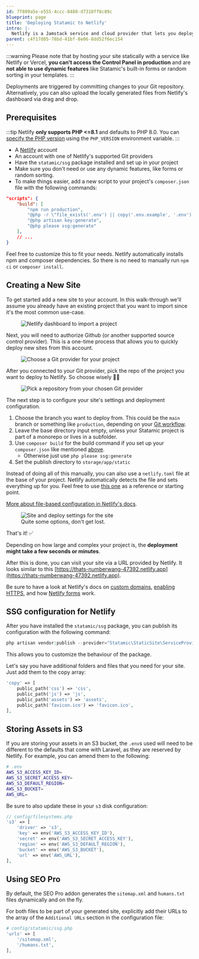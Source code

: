 ```yaml
---
id: 7f809a5e-e555-4ccc-8488-d7310ff8c89c
blueprint: page
title: 'Deploying Statamic to Netlify'
intro: |-
  Netlify is a Jamstack service and cloud provider that lets you deploy your Statamic site statically with blazing fast performance using its Edge CDN.
parent: c4f17d05-78bd-41bf-8e06-8dd52f6ec154
---
```

:::warning
Please note that by hosting your site statically with a service like Netlify or Vercel, **you can't access the Control Panel in production** and are **not able to use dynamic features** like Statamic's built-in forms or random sorting in your templates.
:::

Deployments are triggered by committing changes to your Git repository. Alternatively, you can also upload the locally generated files from Netlify's dashboard via drag and drop.

## Prerequisites

:::tip
Netlify **only supports PHP <=8.1** and defaults to PHP 8.0. You can [specify the PHP version](https://docs.netlify.com/configure-builds/manage-dependencies/#php) using the `PHP_VERSION` environment variable.
:::

- A [Netlify](https://netlify.com) account
- An account with one of Netlify's supported Git providers
- Have the `statamic/ssg` package installed and set up in your project
- Make sure you don't need or use any dynamic features, like forms or random sorting.
- To make things easier, add a new script to your project's `composer.json` file with the following commands:
```json
"scripts": {
    "build": [
        "npm run production",
        "@php -r \"file_exists('.env') || copy('.env.example', '.env');\"",
        "@php artisan key:generate",
        "@php please ssg:generate"
    ],
    // ...
}
```

Feel free to customize this to fit your needs. Netlify automatically installs npm and composer dependencies. So there is no need to manually run `npm ci` or `composer install`.

## Creating a New Site

To get started add a new site to your account. In this walk-through we'll assume you already have an existing project that you want to import since it's the most common use-case.

<figure>
    <img src="/img/deployment-netlify-import-project.jpg" alt="Netlify dashboard to import a project">
</figure>

Next, you will need to authorize Github (or another supported source control provider). This is a one-time process that allows you to quickly deploy new sites from this account.

<figure>
    <img src="/img/deployment-netlify-connect-git.jpg" alt="Choose a Git provider for your project">
</figure>

After you connected to your Git provider, pick the repo of the project you want to deploy to Netlify. So choose wisely 🧙‍♂️

<figure>
    <img src="/img/deployment-netlify-pick-repo.jpg" alt="Pick a repository from your chosen Git provider">
</figure>

The next step is to configure your site's settings and deployment configuration.

1. Choose the branch you want to deploy from. This could be the `main` branch or something like `production`, depending on your [Git workflow](/deploying/workflow).
2. Leave the base directory input empty, unless your Statamic project is part of a monorepo or lives in a subfolder.
3. Use `composer build` for the build command if you set up your `composer.json` like mentioned [above](#prerequisites).
    - Otherwise just use `php please ssg:generate`
4. Set the publish directory to `storage/app/static`

Instead of doing all of this manually, you can also use a `netlify.toml` file at the base of your project. Netlify automatically detects the file and sets everything up for you. Feel free to use [this one](https://gist.github.com/joshuablum/845d6af82c710a9b9d8f1a57618f213d) as a reference or starting point.

[More about file-based configuration in Netlify's docs](https://docs.netlify.com/configure-builds/file-based-configuration/).

<figure>
    <img src="/img/deployment-netlify-site-settings.jpg" alt="Site and deploy settings for the site">
    <figcaption>Quite some options, don't get lost.</figcaption>
</figure>

That's it! ✅

Depending on how large and complex your project is, the **deployment might take a few seconds or minutes**.

After this is done, you can visit your site via a URL provided by Netlify. It looks similar to this [https://thats-numberwang-47392.netlify.app](https://thats-numberwang-47392.netlify.app).

Be sure to have a look at Netlify's docs on [custom domains](https://docs.netlify.com/domains-https/custom-domains/), [enabling HTTPS](https://docs.netlify.com/domains-https/https-ssl/), and how [Netlify forms](https://docs.netlify.com/forms/setup/) work.

## SSG configuration for Netlify

After you have installed the `statamic/ssg` package, you can publish its configuration with the following command:

```php
php artisan vendor:publish --provider="Statamic\StaticSite\ServiceProvider"
```

This allows you to customize the behaviour of the package.

Let's say you have additional folders and files that you need for your site. Just add them to the copy array:

```php
'copy' => [
    public_path('css') => 'css',
    public_path('js') => 'js',
    public_path('assets') => 'assets',
    public_path('favicon.ico') => 'favicon.ico',
],
```

## Storing Assets in S3

If you are storing your assets in an S3 bucket, the `.env`s used will need to be different to the defaults that come with Laravel, as they are reserved by Netlify. For example, you can amend them to the following:

```sh
# .env
AWS_S3_ACCESS_KEY_ID=
AWS_S3_SECRET_ACCESS_KEY=
AWS_S3_DEFAULT_REGION=
AWS_S3_BUCKET=
AWS_URL=
```

Be sure to also update these in your `s3` disk configuration:

```php
// config/filesystems.php
's3' => [
    'driver' => 's3',
    'key' => env('AWS_S3_ACCESS_KEY_ID'),
    'secret' => env('AWS_S3_SECRET_ACCESS_KEY'),
    'region' => env('AWS_S3_DEFAULT_REGION'),
    'bucket' => env('AWS_S3_BUCKET'),
    'url' => env('AWS_URL'),
],
```

## Using SEO Pro

By default, the SEO Pro addon generates the `sitemap.xml` and `humans.txt` files dynamically and on the fly.

For both files to be part of your generated site, explicitly add their URLs to the array of the `Additional URLs` section in the configuration file:

```php
# config/statamic/ssg.php
'urls' => [
    '/sitemap.xml',
    '/humans.txt',
],
```
